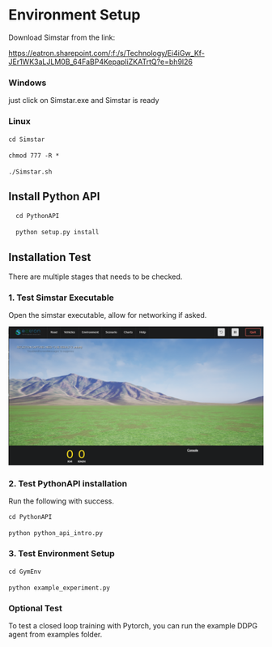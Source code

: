# Environment Setup

Download Simstar from the link:

https://eatron.sharepoint.com/:f:/s/Technology/Ei4iGw_Kf-JEr1WK3aLJLM0B_64FaBP4KepapIiZKATrtQ?e=bh9l26

### Windows 
just click on Simstar.exe and Simstar is ready

### Linux 
    cd Simstar
  
    chmod 777 -R *
  
    ./Simstar.sh

## Install Python API

      cd PythonAPI

      python setup.py install


## Installation Test

There are multiple stages that needs to be checked. 

### 1. Test Simstar Executable

Open the simstar executable, allow for networking if asked. 

![opening_screen](PythonAPI/img/opening_screen.png)

### 2. Test PythonAPI installation

Run the following with success.

	cd PythonAPI

	python python_api_intro.py

### 3. Test Environment Setup

	cd GymEnv

	python example_experiment.py


### Optional Test

To test a closed loop training with Pytorch, you can run the example DDPG agent from examples folder.

